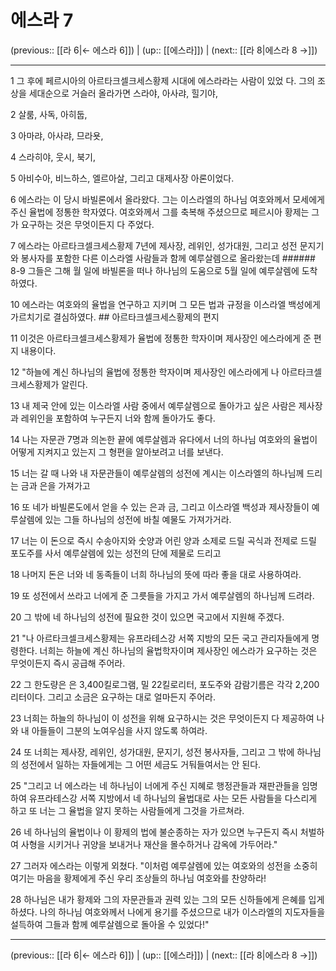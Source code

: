 # 에스라 7

(previous:: [[라 6|← 에스라 6]]) | (up:: [[에스라]]) | (next:: [[라 8|에스라 8 →]])

***




1 
그 후에 페르시아의 아르타크셀크세스황제 시대에 에스라라는 사람이 있었 다. 그의 조상을 세대순으로 거슬러 올라가면 스라야, 아사랴, 힐기야, 



2 
살룸, 사독, 아히둡, 



3 
아마랴, 아사랴, 므라욧, 



4 
스라히야, 웃시, 북기, 



5 
아비수아, 비느하스, 엘르아살, 그리고 대제사장 아론이었다. 



6 
에스라는 이 당시 바빌론에서 올라왔다. 그는 이스라엘의 하나님 여호와께서 모세에게 주신 율법에 정통한 학자였다. 여호와께서 그를 축복해 주셨으므로 페르시아 황제는 그가 요구하는 것은 무엇이든지 다 주었다. 



7 
에스라는 아르타크셀크세스황제 7년에 제사장, 레위인, 성가대원, 그리고 성전 문지기와 봉사자를 포함한 다른 이스라엘 사람들과 함께 예루살렘으로 올라왔는데 ###### 8-9 그들은 그해 월 일에 바빌론을 떠나 하나님의 도움으로 5월 일에 예루살렘에 도착하였다. 



10 
에스라는 여호와의 율법을 연구하고 지키며 그 모든 법과 규정을 이스라엘 백성에게 가르치기로 결심하였다. ## 아르타크셀크세스황제의 편지 



11 
이것은 아르타크셀크세스황제가 율법에 정통한 학자이며 제사장인 에스라에게 준 편지 내용이다. 



12 
"하늘에 계신 하나님의 율법에 정통한 학자이며 제사장인 에스라에게 나 아르타크셀크세스황제가 알린다. 



13 
내 제국 안에 있는 이스라엘 사람 중에서 예루살렘으로 돌아가고 싶은 사람은 제사장과 레위인을 포함하여 누구든지 너와 함께 돌아가도 좋다. 



14 
나는 자문관 7명과 의논한 끝에 예루살렘과 유다에서 너의 하나님 여호와의 율법이 어떻게 지켜지고 있는지 그 형편을 알아보려고 너를 보낸다. 



15 
너는 갈 때 나와 내 자문관들이 예루살렘의 성전에 계시는 이스라엘의 하나님께 드리는 금과 은을 가져가고 



16 
또 네가 바빌론도에서 얻을 수 있는 은과 금, 그리고 이스라엘 백성과 제사장들이 예루살렘에 있는 그들 하나님의 성전에 바칠 예물도 가져가거라. 



17 
너는 이 돈으로 즉시 수송아지와 숫양과 어린 양과 소제로 드릴 곡식과 전제로 드릴 포도주를 사서 예루살렘에 있는 성전의 단에 제물로 드리고 



18 
나머지 돈은 너와 네 동족들이 너희 하나님의 뜻에 따라 좋을 대로 사용하여라. 



19 
또 성전에서 쓰라고 너에게 준 그릇들을 가지고 가서 예루살렘의 하나님께 드려라. 



20 
그 밖에 네 하나님의 성전에 필요한 것이 있으면 국고에서 지원해 주겠다. 



21 
"나 아르타크셀크세스황제는 유프라테스강 서쪽 지방의 모든 국고 관리자들에게 명령한다. 너희는 하늘에 계신 하나님의 율법학자이며 제사장인 에스라가 요구하는 것은 무엇이든지 즉시 공급해 주어라. 



22 
그 한도량은 은 3,400킬로그램, 밀 22킬로리터, 포도주와 감람기름은 각각 2,200리터이다. 그리고 소금은 요구하는 대로 얼마든지 주어라. 



23 
너희는 하늘의 하나님이 이 성전을 위해 요구하시는 것은 무엇이든지 다 제공하여 나와 내 아들들이 그분의 노여우심을 사지 않도록 하여라. 



24 
또 너희는 제사장, 레위인, 성가대원, 문지기, 성전 봉사자들, 그리고 그 밖에 하나님의 성전에서 일하는 자들에게는 그 어떤 세금도 거둬들여서는 안 된다. 



25 
"그리고 너 에스라는 네 하나님이 너에게 주신 지혜로 행정관들과 재판관들을 임명하여 유프라테스강 서쪽 지방에서 네 하나님의 율법대로 사는 모든 사람들을 다스리게 하고 또 너는 그 율법을 알지 못하는 사람들에게 그것을 가르쳐라. 



26 
네 하나님의 율법이나 이 황제의 법에 불순종하는 자가 있으면 누구든지 즉시 처벌하여 사형을 시키거나 귀양을 보내거나 재산을 몰수하거나 감옥에 가두어라." 



27 
그러자 에스라는 이렇게 외쳤다. "이처럼 예루살렘에 있는 여호와의 성전을 소중히 여기는 마음을 황제에게 주신 우리 조상들의 하나님 여호와를 찬양하라! 



28 
하나님은 내가 황제와 그의 자문관들과 권력 있는 그의 모든 신하들에게 은혜를 입게 하셨다. 나의 하나님 여호와께서 나에게 용기를 주셨으므로 내가 이스라엘의 지도자들을 설득하여 그들과 함께 예루살렘으로 돌아올 수 있었다!"

***

(previous:: [[라 6|← 에스라 6]]) | (up:: [[에스라]]) | (next:: [[라 8|에스라 8 →]])
